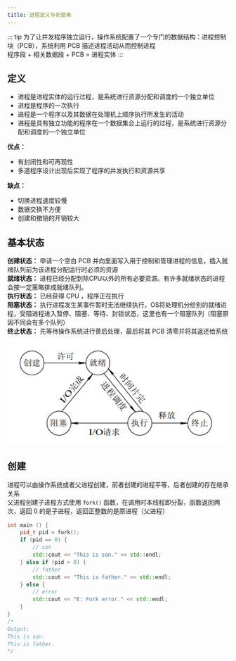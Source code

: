 ```yaml
---
title: 进程定义与初使用
---
```


::: tip
为了让并发程序独立运行，操作系统配置了一个专门的数据结构：进程控制块（PCB），系统利用 PCB 描述进程活动从而控制进程  
程序段 $+$ 相关数据段 $+$ PCB $=$ 进程实体
:::

## 定义

- 进程是进程实体的运行过程，是系统进行资源分配和调度的一个独立单位
- 进程是程序的一次执行
- 进程是一个程序以及其数据在处理机上顺序执行所发生的活动
- 进程是具有独立功能的程序在一个数据集合上运行的过程，是系统进行资源分配和调度的一个独立单位

**优点：**  
- 有封闭性和可再现性
- 多道程序设计出现后实现了程序的并发执行和资源共享

**缺点：**  
- 切换进程速度较慢
- 数据交换不方便
- 创建和撤销的开销较大

## 基本状态

**创建状态：** 申请一个空白 PCB 并向里面写入用于控制和管理进程的信息，插入就绪队列前为该进程分配运行时必须的资源  
**就绪状态：** 进程已经分配到除CPU以外的所有必要资源。有许多就绪状态的进程会按一定策略排成就绪队列。  
**执行状态：** 已经获得 CPU ，程序正在执行  
**阻塞状态：** 执行进程发生某事件暂时无法继续执行，OS将处理机分给别的就绪进程，受阻进程进入暂停、阻塞、等待、封锁状态，这里也有一个阻塞队列（阻塞原因不同会有多个队列）  
**终止状态：** 先等待操作系统进行善后处理，最后将其 PCB 清零并将其返还给系统  

![20230215155108](https://raw.githubusercontent.com/Tequila-Avage/PicGoBeds/master/20230215155108.png)

## 创建

进程可以由操作系统或者父进程创建，前者创建的进程平等，后者创建的存在继承关系  
父进程创建子进程方式使用 `fork()` 函数，在调用时本线程即分裂，函数返回两次，返回 $0$ 的是子进程，返回正整数的是原进程（父进程） 

```cpp
int main () {
    pid_t pid = fork();
    if (pid == 0) {
        // son
        std::cout << "This is son." << std::endl;
    } else if (pid > 0) {
        // father
        std::cout << "This is father." << std::endl;
    } else {
        // error
        std::cout << "E: Fork error." << std::endl;
    }
}
/*
Output:
This is son.
This is father.
*/
```